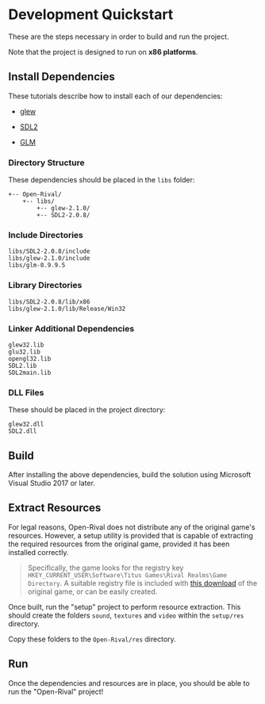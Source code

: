 # Development Quickstart

These are the steps necessary in order to build and run the project.

Note that the project is designed to run on **x86 platforms**.

## Install Dependencies

These tutorials describe how to install each of our dependencies:

 - [glew](http://lazyfoo.net/tutorials/SDL/51_SDL_and_modern_opengl/index.php)

 - [SDL2](http://lazyfoo.net/tutorials/SDL/01_hello_SDL/index.php)

 - [GLM](https://github.com/g-truc/glm/blob/master/manual.md#-1-getting-started)

### Directory Structure

These dependencies should be placed in the `libs` folder:

    +-- Open-Rival/
        +-- libs/
            +-- glew-2.1.0/
            +-- SDL2-2.0.8/

### Include Directories

    libs/SDL2-2.0.8/include
    libs/glew-2.1.0/include
    libs/glm-0.9.9.5

### Library Directories

    libs/SDL2-2.0.8/lib/x86
    libs/glew-2.1.0/lib/Release/Win32

### Linker Additional Dependencies

    glew32.lib
    glu32.lib
    opengl32.lib
    SDL2.lib
    SDL2main.lib

### DLL Files

These should be placed in the project directory:

    glew32.dll
    SDL2.dll

## Build

After installing the above dependencies, build the solution using Microsoft Visual Studio 2017 or later.

## Extract Resources

For legal reasons, Open-Rival does not distribute any of the original game's resources. However, a setup utility is provided that is capable of extracting the required resources from the original game, provided it has been installed correctly.

> Specifically, the game looks for the registry key `HKEY_CURRENT_USER\Software\Titus Games\Rival Realms\Game Directory`. A suitable registry file is included with [this download](https://www.old-games.com/download/5514/rival-realms) of the original game, or can be easily created.

Once built, run the "setup" project to perform resource extraction. This should create the folders `sound`, `textures` and `video` within the `setup/res` directory.

Copy these folders to the `Open-Rival/res` directory.

## Run

Once the dependencies and resources are in place, you should be able to run the "Open-Rival" project!
